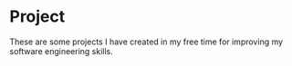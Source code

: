 # Project
These are some projects I have created in my free time for improving my software engineering skills.
